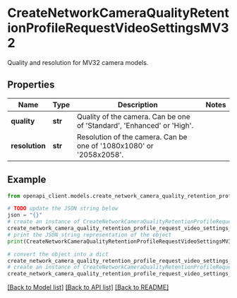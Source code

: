 # CreateNetworkCameraQualityRetentionProfileRequestVideoSettingsMV32

Quality and resolution for MV32 camera models.

## Properties

Name | Type | Description | Notes
------------ | ------------- | ------------- | -------------
**quality** | **str** | Quality of the camera. Can be one of &#39;Standard&#39;, &#39;Enhanced&#39; or &#39;High&#39;. | 
**resolution** | **str** | Resolution of the camera. Can be one of &#39;1080x1080&#39; or &#39;2058x2058&#39;. | 

## Example

```python
from openapi_client.models.create_network_camera_quality_retention_profile_request_video_settings_mv32 import CreateNetworkCameraQualityRetentionProfileRequestVideoSettingsMV32

# TODO update the JSON string below
json = "{}"
# create an instance of CreateNetworkCameraQualityRetentionProfileRequestVideoSettingsMV32 from a JSON string
create_network_camera_quality_retention_profile_request_video_settings_mv32_instance = CreateNetworkCameraQualityRetentionProfileRequestVideoSettingsMV32.from_json(json)
# print the JSON string representation of the object
print(CreateNetworkCameraQualityRetentionProfileRequestVideoSettingsMV32.to_json())

# convert the object into a dict
create_network_camera_quality_retention_profile_request_video_settings_mv32_dict = create_network_camera_quality_retention_profile_request_video_settings_mv32_instance.to_dict()
# create an instance of CreateNetworkCameraQualityRetentionProfileRequestVideoSettingsMV32 from a dict
create_network_camera_quality_retention_profile_request_video_settings_mv32_from_dict = CreateNetworkCameraQualityRetentionProfileRequestVideoSettingsMV32.from_dict(create_network_camera_quality_retention_profile_request_video_settings_mv32_dict)
```
[[Back to Model list]](../README.md#documentation-for-models) [[Back to API list]](../README.md#documentation-for-api-endpoints) [[Back to README]](../README.md)


